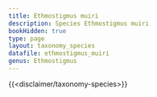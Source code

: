 ```yaml
---
title: Ethmostigmus muiri
description: Species Ethmostigmus muiri
bookHidden: true
type: page
layout: taxonomy_species
datafile: ethmostigmus_muiri
genus: Ethmostigmus
---
```


{{<disclaimer/taxonomy-species>}}
